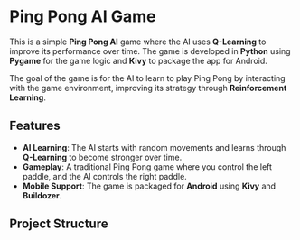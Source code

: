 # Ping Pong AI Game

This is a simple **Ping Pong AI** game where the AI uses **Q-Learning** to improve its performance over time. The game is developed in **Python** using **Pygame** for the game logic and **Kivy** to package the app for Android.

The goal of the game is for the AI to learn to play Ping Pong by interacting with the game environment, improving its strategy through **Reinforcement Learning**.

## Features

- **AI Learning**: The AI starts with random movements and learns through **Q-Learning** to become stronger over time.
- **Gameplay**: A traditional Ping Pong game where you control the left paddle, and the AI controls the right paddle.
- **Mobile Support**: The game is packaged for **Android** using **Kivy** and **Buildozer**.

## Project Structure
